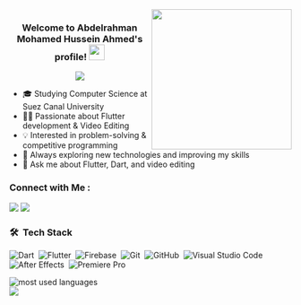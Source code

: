 <img width="250" align="right" src="https://c.tenor.com/_DOBjnGspYAAAAAM/code-coding.gif](https://tenor.com/view/hello-world-animation-hello-coding-gif-1378121840400141809">

<h3 align="center">
  Welcome to Abdelrahman Mohamed Hussein Ahmed's profile!
  <img src="https://media.giphy.com/media/hvRJCLFzcasrR4ia7z/giphy.gif" width="28">
</h3>

<!-- Typing SVG by DenverCoder1 - https://github.com/DenverCoder1/readme-typing-svg -->
<p align="center">
  <a href="https://github.com/DenverCoder1/readme-typing-svg"><img src="https://readme-typing-svg.herokuapp.com/?lines=Flutter%20Developer;Video%20Editor;Problem%20Solver;Always%20Learning&font=Fira%20Code&center=true&width=440&height=45&color=f75c7e&vCenter=true&size=22"></a>
</p> 

- 🎓 Studying Computer Science at Suez Canal University
- 👨‍💻 Passionate about Flutter development & Video Editing 
- 💡 Interested in problem-solving & competitive programming
- 🎯 Always exploring new technologies and improving my skills
- 💬 Ask me about Flutter, Dart, and video editing


### Connect with Me :

<a href="https://www.facebook.com/3boosa" target="_blank"><img src="https://img.shields.io/badge/-Facebook-1877F2?style=for-the-badge&logo=facebook&logoColor=white"/></a>
<a href="https://www.linkedin.com/in/abdelrhman-hussien-7514502a4?utm_source=share&utm_campaign=share_via&utm_content=profile&utm_medium=android_app" target="_blank"><img src="https://img.shields.io/badge/-LinkedIn-0077B5?style=for-the-badge&logo=linkedin&logoColor=white"/></a>

### 🛠 &nbsp;Tech Stack
![Dart](https://img.shields.io/badge/-Dart-05122A?style=flat&logo=dart)&nbsp;
![Flutter](https://img.shields.io/badge/-Flutter-05122A?style=flat&logo=flutter)&nbsp;
![Firebase](https://img.shields.io/badge/-Firebase-05122A?style=flat&logo=firebase)&nbsp;
![Git](https://img.shields.io/badge/-Git-05122A?style=flat&logo=git)&nbsp;
![GitHub](https://img.shields.io/badge/-GitHub-05122A?style=flat&logo=github)&nbsp;
![Visual Studio Code](https://img.shields.io/badge/-VS%20Code-05122A?style=flat&logo=visual-studio-code&logoColor=007ACC)&nbsp;
![After Effects](https://img.shields.io/badge/-After%20Effects-05122A?style=flat&logo=adobe-after-effects)&nbsp;
![Premiere Pro](https://img.shields.io/badge/-Premiere%20Pro-05122A?style=flat&logo=adobe-premiere-pro)&nbsp;

<img align="left" src="https://github-readme-stats.vercel.app/api/top-langs?username=AbdoHussin&show_icons=true&locale=en&layout=compact&theme=radical" alt="most used languages" />
<br>
<a href="https://komarev.com/ghpvc/?username=AbdoHussin&style=for-the-badge">
    <img src="https://komarev.com/ghpvc/?username=AbdoHussin&style=for-the-badge">
</a>
